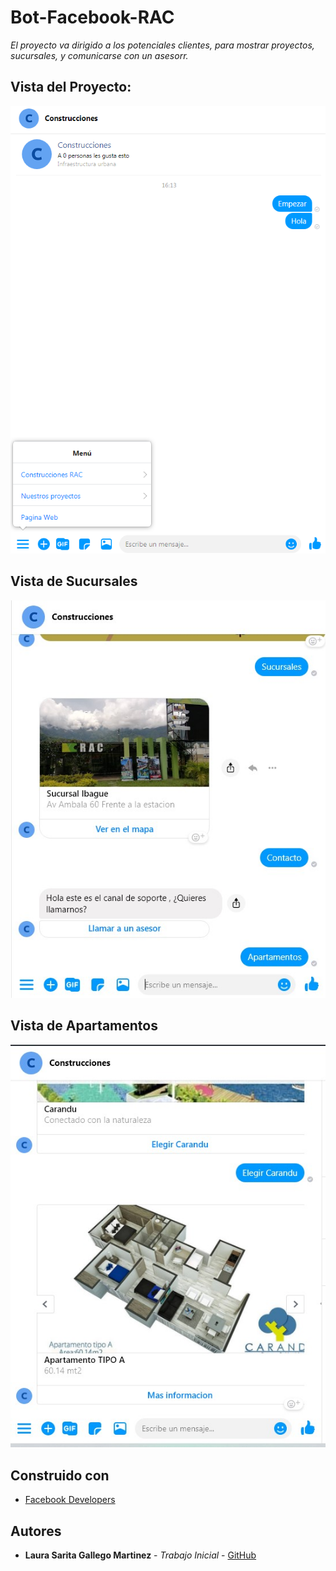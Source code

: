 # Bot-Facebook-RAC

_El proyecto va dirigido a los potenciales clientes, para mostrar proyectos, sucursales, y comunicarse con un asesorr._



## Vista del Proyecto:




![admin](https://github.com/LauraSarita/Bot-Facebook-RAC/blob/master/img/img1.png)

## Vista de Sucursales

![admin](https://github.com/LauraSarita/Bot-Facebook-RAC/blob/master/img/rac3.jpg)


## Vista de Apartamentos 

![admin](https://github.com/LauraSarita/Bot-Facebook-RAC/blob/master/img/apt.jpg?raw=true)


## Construido con


* [Facebook Developers](https://developers.facebook.com) 



## Autores


* **Laura Sarita Gallego Martinez** - *Trabajo Inicial* - [GitHub](https://github.com/LauraSarita)



